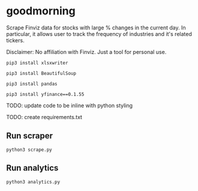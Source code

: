 # goodmorning

Scrape Finviz data for stocks with large % changes in the current day. In particular, it allows user to track the frequency of industries and it's related tickers.

Disclaimer: No affiliation with Finviz. Just a tool for personal use. 

`pip3 install xlsxwriter`

`pip3 install BeautifulSoup`

`pip3 install pandas`

`pip3 install yfinance==0.1.55`

TODO: update code to be inline with python styling

TODO: create requirements.txt

## Run scraper
```python3 scrape.py```

## Run analytics
```python3 analytics.py```
